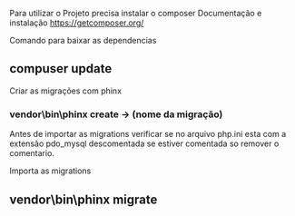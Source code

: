 Para utilizar o Projeto precisa instalar o composer
Documentação e instalação https://getcomposer.org/

Comando para baixar as dependencias 
## compuser update

Criar as migrações com phinx
### vendor\bin\phinx create -> (nome da migração)

Antes de importar as migrations verificar se no arquivo php.ini
esta com a extensão pdo_mysql descomentada se estiver comentada
so remover o comentario.

Importa as migrations
## vendor\bin\phinx migrate
